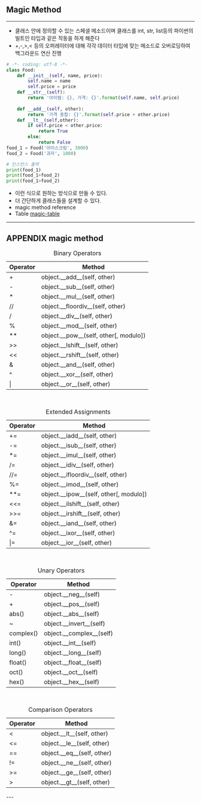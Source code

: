 ## Magic Method
---
- 클래스 안에 정의할 수 있는 스페셜 메소드이며 클래스를 int, str, list등의 파이썬의 빌트인 타입과 같은 작동을 하게 해준다
- +,-,>,< 등의 오퍼레이터에 대해 각각 데이터 타입에 맞는 메소드로 오버로딩하여 백그라운드 연산 진행

```python
# -*- coding: utf-8 -*-
class Food:
    def __init__(self, name, price):
        self.name = name
        self.price = price
    def __str__(self):
        return '아이템: {}, 가격: {}'.format(self.name, self.price)
    
    def __add__(self, other):
        return '가격 총합: {}'.format(self.price + other.price)
    def __lt__(self,other):
        if self.price < other.price:
            return True
        else:
            return False
food_1 = Food('아이스크림', 3000)
food_2 = Food('과자', 1000)

# 인스턴스 출력
print(food_1)
print(food_1+food_2)
print(food_1>food_2)
```

- 이런 식으로 원하는 방식으로 만들 수 있다.
- 더 간단하게 클래스들을 설계할 수 있다.
- magic method reference
- Table [magic-table](#appendix-magic-method)

---
## APPENDIX magic method
<table class="table table-striped table-hover">
	<caption>Binary Operators</caption>
	<thead>
		<tr>
			<th scope="col">Operator</th>
			<th scope="col">Method</th>
		</tr>
	</thead>
	<tbody>
		<tr>
			<td>+</td>
			<td>object.__add__(self, other)</td>
		</tr>
		<tr>
			<td>-</td>
			<td>object.__sub__(self, other)</td>
		</tr>
		<tr>
			<td>*</td>
			<td>object.__mul__(self, other)</td>
		</tr>
		<tr>
			<td>//</td>
			<td>object.__floordiv__(self, other)</td>
		</tr>
		<tr>
			<td>/</td>
			<td>object.__div__(self, other)</td>
		</tr>
		<tr>
			<td>%</td>
			<td>object.__mod__(self, other)</td>
		</tr>
		<tr>
			<td>**</td>
			<td>object.__pow__(self, other[, modulo])</td>
		</tr>
		<tr>
			<td>&gt;&gt;</td>
			<td>object.__lshift__(self, other)</td>
		</tr>
		<tr>
			<td>&lt;&lt;</td>
			<td>object.__rshift__(self, other)</td>
		</tr>
		<tr>
			<td>&amp;</td>
			<td>object.__and__(self, other)</td>
		</tr>
		<tr>
			<td>^</td>
			<td>object.__xor__(self, other)</td>
		</tr>
		<tr>
			<td>|</td>
			<td>object.__or__(self, other)</td>
		</tr>
	</tbody>
</table>
&nbsp;

<table class="table table-striped table-hover">
	<caption>Extended Assignments</caption>
	<thead>
		<tr>
			<th scope="col">Operator</th>
			<th scope="col">Method</th>
		</tr>
	</thead>
	<tbody>
		<tr>
			<td>+=</td>
			<td>object.__iadd__(self, other)</td>
		</tr>
		<tr>
			<td>-=</td>
			<td>object.__isub__(self, other)</td>
		</tr>
		<tr>
			<td>*=</td>
			<td>object.__imul__(self, other)</td>
		</tr>
		<tr>
			<td>/=</td>
			<td>object.__idiv__(self, other)</td>
		</tr>
		<tr>
			<td>//=</td>
			<td>object.__ifloordiv__(self, other)</td>
		</tr>
		<tr>
			<td>%=</td>
			<td>object.__imod__(self, other)</td>
		</tr>
		<tr>
			<td>**=</td>
			<td>object.__ipow__(self, other[, modulo])</td>
		</tr>
		<tr>
			<td>&lt;&lt;=</td>
			<td>object.__ilshift__(self, other)</td>
		</tr>
		<tr>
			<td>&gt;&gt;=</td>
			<td>object.__irshift__(self, other)</td>
		</tr>
		<tr>
			<td>&amp;=</td>
			<td>object.__iand__(self, other)</td>
		</tr>
		<tr>
			<td>^=</td>
			<td>object.__ixor__(self, other)</td>
		</tr>
		<tr>
			<td>|=</td>
			<td>object.__ior__(self, other)</td>
		</tr>
	</tbody>
</table>
&nbsp;

<table class="table table-striped table-hover">
	<caption>Unary Operators</caption>
	<thead>
		<tr>
			<th scope="col">Operator</th>
			<th scope="col">Method</th>
		</tr>
	</thead>
	<tbody>
		<tr>
			<td>-</td>
			<td>object.__neg__(self)</td>
		</tr>
		<tr>
			<td>+</td>
			<td>object.__pos__(self)</td>
		</tr>
		<tr>
			<td>abs()</td>
			<td>object.__abs__(self)</td>
		</tr>
		<tr>
			<td>~</td>
			<td>object.__invert__(self)</td>
		</tr>
		<tr>
			<td>complex()</td>
			<td>object.__complex__(self)</td>
		</tr>
		<tr>
			<td>int()</td>
			<td>object.__int__(self)</td>
		</tr>
		<tr>
			<td>long()</td>
			<td>object.__long__(self)</td>
		</tr>
		<tr>
			<td>float()</td>
			<td>object.__float__(self)</td>
		</tr>
		<tr>
			<td>oct()</td>
			<td>object.__oct__(self)</td>
		</tr>
		<tr>
			<td>hex()</td>
			<td>object.__hex__(self)</td>
		</tr>
	</tbody>
</table>
&nbsp;

<table class="table table-striped table-hover">
	<caption>Comparison Operators</caption>
	<thead>
		<tr>
			<th scope="col">Operator</th>
			<th scope="col">Method</th>
		</tr>
	</thead>
	<tbody>
		<tr>
			<td>&lt;</td>
			<td>object.__lt__(self, other)</td>
		</tr>
		<tr>
			<td>&lt;=</td>
			<td>object.__le__(self, other)</td>
		</tr>
		<tr>
			<td>==</td>
			<td>object.__eq__(self, other)</td>
		</tr>
		<tr>
			<td>!=</td>
			<td>object.__ne__(self, other)</td>
		</tr>
		<tr>
			<td>&gt;=</td>
			<td>object.__ge__(self, other)</td>
		</tr>
		<tr>
			<td>&gt;</td>
			<td>object.__gt__(self, other)</td>
		</tr>
	</tbody>
</table>
---